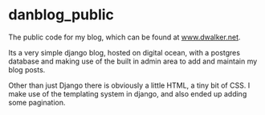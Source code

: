 # danblog_public
The public code for my blog, which can be found at www.dwalker.net.

Its a very simple django blog, hosted on digital ocean, with a postgres database and making use of the built in admin area to add and maintain my blog posts.

Other than just Django there is obviously a little HTML, a tiny bit of CSS. I make use of the templating system in django, and also ended up adding some pagination.

